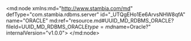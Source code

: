 <?xml version="1.0" encoding="UTF-8"?>
<md:node xmlns:md="http://www.stambia.com/md" defType="com.stambia.rdbms.server" id="_UTQgEHo1Ee6ArvsNHW8qfA" name="ORACLE" md:ref="resource.md#UUID_MD_RDBMS_ORACLE?fileId=UUID_MD_RDBMS_ORACLE$type=md$name=Oracle?" internalVersion="v1.0.0">
  <attribute defType="com.stambia.rdbms.server.module" id="_UTQgEXo1Ee6ArvsNHW8qfA" value="Oracle"/>
  <attribute defType="com.stambia.rdbms.server.user" id="_UTQgEno1Ee6ArvsNHW8qfA" value="CSG1_ORA2"/>
  <attribute defType="com.stambia.rdbms.server.driver" id="_UTQgE3o1Ee6ArvsNHW8qfA" value="oracle.jdbc.OracleDriver"/>
  <attribute defType="com.stambia.rdbms.server.designerAutoCommit" id="_UTQgFHo1Ee6ArvsNHW8qfA" value="true"/>
  <attribute defType="com.stambia.rdbms.server.password" id="_UTQgFXo1Ee6ArvsNHW8qfA" value="6F23E4E8A3281AF328EB08370AA8572A"/>
  <attribute defType="com.stambia.rdbms.server.url" id="_UTQgFno1Ee6ArvsNHW8qfA" value="jdbc:oracle:thin:@195.83.93.26:1521/SIAD_PDB2"/>
  <node defType="com.stambia.rdbms.schema" id="_UTQgF3o1Ee6ArvsNHW8qfA" name="CSG1_ORA2">
    <attribute defType="com.stambia.rdbms.schema.name" id="_UTQgGHo1Ee6ArvsNHW8qfA" value="CSG1_ORA2"/>
    <attribute defType="com.stambia.rdbms.schema.rejectMask" id="_UTQgGXo1Ee6ArvsNHW8qfA" value="R_[targetName]"/>
    <attribute defType="com.stambia.rdbms.schema.loadMask" id="_UTQgGno1Ee6ArvsNHW8qfA" value="L[number]_[targetName]"/>
    <attribute defType="com.stambia.rdbms.schema.integrationMask" id="_UTQgG3o1Ee6ArvsNHW8qfA" value="I_[targetName]"/>
  </node>
</md:node>